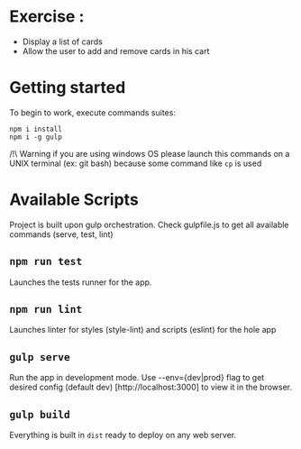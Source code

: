 # Exercise :

- Display a list of cards
- Allow the user to add and remove cards in his cart

# Getting started
To begin to work, execute commands suites:

```
npm i install
npm i -g gulp
```

/!\ Warning if you are using windows OS please launch this commands on a UNIX terminal (ex: git bash) because some command like `cp` is used

# Available Scripts
Project is built upon gulp orchestration. Check gulpfile.js to get all available commands (serve, test, lint)

## `npm run test`

Launches the tests runner for the app.

## `npm run lint`

Launches linter for styles (style-lint) and scripts (eslint) for the hole app

## `gulp serve`

Run the app in development mode.
Use --env={dev|prod} flag to get desired config (default dev)
[http://localhost:3000] to view it in the browser.

## `gulp build`

Everything is built in `dist` ready to deploy on any web server.

